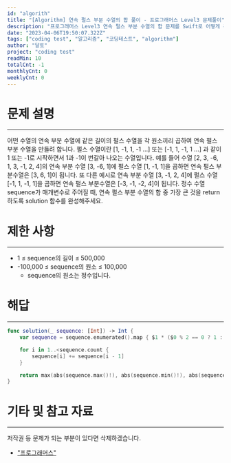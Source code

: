 ```yaml
---
id: "algorith"
title: "[Algorithm] 연속 펄스 부분 수열의 합 풀이 - 프로그래머스 Level3 문제풀이"
description: "프로그래머스 Level3 연속 펄스 부분 수열의 합 문제를 Swift로 어떻게 푸는지 알아봅니다."
date: "2023-04-06T19:50:07.322Z"
tags: ["coding test", "알고리즘", "코딩테스트", "algorithm"]
author: "달토"
project: "coding test"
readMin: 10
totalCnt: -1
monthlyCnt: 0
weeklyCnt: 0
---
```


# 문제 설명

---

어떤 수열의 연속 부분 수열에 같은 길이의 펄스 수열을 각 원소끼리 곱하여 연속 펄스 부분 수열을 만들려 합니다. 펄스 수열이란 [1, -1, 1, -1 …] 또는 [-1, 1, -1, 1 …] 과 같이 1 또는 -1로 시작하면서 1과 -1이 번갈아 나오는 수열입니다.
예를 들어 수열 [2, 3, -6, 1, 3, -1, 2, 4]의 연속 부분 수열 [3, -6, 1]에 펄스 수열 [1, -1, 1]을 곱하면 연속 펄스 부분수열은 [3, 6, 1]이 됩니다. 또 다른 예시로 연속 부분 수열 [3, -1, 2, 4]에 펄스 수열 [-1, 1, -1, 1]을 곱하면 연속 펄스 부분수열은 [-3, -1, -2, 4]이 됩니다.
정수 수열 sequence가 매개변수로 주어질 때, 연속 펄스 부분 수열의 합 중 가장 큰 것을 return 하도록 solution 함수를 완성해주세요.

# 제한 사항

---

- 1 ≤ sequence의 길이 ≤ 500,000
- -100,000 ≤ sequence의 원소 ≤ 100,000
  - sequence의 원소는 정수입니다.

# 해답

---

```swift
func solution(_ sequence: [Int]) -> Int {
    var sequence = sequence.enumerated().map { $1 * ($0 % 2 == 0 ? 1 : -1) }

    for i in 1..<sequence.count {
        sequence[i] += sequence[i - 1]
    }

    return max(abs(sequence.max()!), abs(sequence.min()!), abs(sequence.max()! - sequence.min()!))
}
```

# 기타 및 참고 자료

---

저작권 등 문제가 되는 부분이 있다면 삭제하겠습니다.

- ["프로그래머스"](https://programmers.co.kr/)
